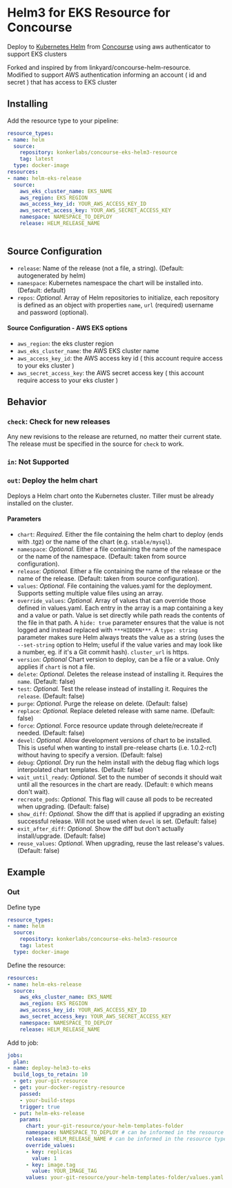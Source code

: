 # Helm3 for EKS Resource for Concourse

Deploy to [Kubernetes Helm](https://github.com/kubernetes/helm) from [Concourse](https://concourse.ci/) using aws authenticator to support EKS clusters

Forked and inspired by from linkyard/concourse-helm-resource.  
Modified to support AWS authentication informing an account ( id and secret ) that has access to EKS cluster

## Installing

Add the resource type to your pipeline:

```yaml
resource_types:
- name: helm
  source:
    repository: konkerlabs/concourse-eks-helm3-resource
    tag: latest
  type: docker-image
resources:
- name: helm-eks-release
  source:
    aws_eks_cluster_name: EKS_NAME
    aws_region: EKS REGION
    aws_access_key_id: YOUR_AWS_ACCESS_KEY_ID
    aws_secret_access_key: YOUR_AWS_SECRET_ACCESS_KEY
    namespace: NAMESPACE_TO_DEPLOY
    release: HELM_RELEASE_NAME
  
```

## Source Configuration

* `release`:  Name of the release (not a file, a string). (Default: autogenerated by helm)
* `namespace`:  Kubernetes namespace the chart will be installed into. (Default: default)
* `repos`: *Optional.* Array of Helm repositories to initialize, each repository is defined as an object with properties `name`, `url` (required) username and password (optional).

#### Source Configuration - AWS EKS options
* `aws_region`:  the eks cluster region
* `aws_eks_cluster_name`:  the AWS EKS cluster name
* `aws_access_key_id`:  the AWS access key id ( this account require access to your eks cluster )
* `aws_secret_access_key`:  the AWS secret access key ( this account require access to your eks cluster )


## Behavior

### `check`: Check for new releases

Any new revisions to the release are returned, no matter their current state. The release must be specified in the
source for `check` to work.

### `in`: Not Supported

### `out`: Deploy the helm chart

Deploys a Helm chart onto the Kubernetes cluster. Tiller must be already installed
on the cluster.

#### Parameters

* `chart`: *Required.* Either the file containing the helm chart to deploy (ends with .tgz) or the name of the chart (e.g. `stable/mysql`).
* `namespace`: *Optional.* Either a file containing the name of the namespace or the name of the namespace. (Default: taken from source configuration).
* `release`: *Optional.* Either a file containing the name of the release or the name of the release. (Default: taken from source configuration).
* `values`: *Optional.* File containing the values.yaml for the deployment. Supports setting multiple value files using an array.
* `override_values`: *Optional.* Array of values that can override those defined in values.yaml. Each entry in
  the array is a map containing a key and a value or path. Value is set directly while path reads the contents of
  the file in that path. A `hide: true` parameter ensures that the value is not logged and instead replaced with `***HIDDEN***`.
  A `type: string` parameter makes sure Helm always treats the value as a string (uses the `--set-string` option to Helm; useful if the value varies
  and may look like a number, eg. if it's a Git commit hash).
`cluster_url` is https.
* `version`: *Optional* Chart version to deploy, can be a file or a value. Only applies if `chart` is not a file.
* `delete`: *Optional.* Deletes the release instead of installing it. Requires the `name`. (Default: false)
* `test`: *Optional.* Test the release instead of installing it. Requires the `release`. (Default: false)
* `purge`: *Optional.* Purge the release on delete. (Default: false)
* `replace`: *Optional.* Replace deleted release with same name. (Default: false)
* `force`: *Optional.* Force resource update through delete/recreate if needed. (Default: false)
* `devel`: *Optional.* Allow development versions of chart to be installed. This is useful when wanting to install pre-release
  charts (i.e. 1.0.2-rc1) without having to specify a version. (Default: false)
* `debug`: *Optional.* Dry run the helm install with the debug flag which logs interpolated chart templates. (Default: false)
* `wait_until_ready`: *Optional.* Set to the number of seconds it should wait until all the resources in
    the chart are ready. (Default: `0` which means don't wait).
* `recreate_pods`: *Optional.* This flag will cause all pods to be recreated when upgrading. (Default: false)
* `show_diff`: *Optional.* Show the diff that is applied if upgrading an existing successful release. Will not be used when `devel` is set. (Default: false)
* `exit_after_diff`: *Optional.* Show the diff but don't actually install/upgrade. (Default: false)
* `reuse_values`: *Optional.* When upgrading, reuse the last release's values. (Default: false)

## Example

### Out

Define type
```yaml
resource_types:
- name: helm
  source:
    repository: konkerlabs/concourse-eks-helm3-resource
    tag: latest
  type: docker-image
```

Define the resource:

```yaml
resources:
- name: helm-eks-release
  source:
    aws_eks_cluster_name: EKS_NAME
    aws_region: EKS REGION
    aws_access_key_id: YOUR_AWS_ACCESS_KEY_ID
    aws_secret_access_key: YOUR_AWS_SECRET_ACCESS_KEY
    namespace: NAMESPACE_TO_DEPLOY
    release: HELM_RELEASE_NAME
```

Add to job:

```yaml
jobs:
  plan:
- name: deploy-helm3-to-eks
  build_logs_to_retain: 10
  - get: your-git-resource
  - get: your-docker-registry-resource
    passed:
    - your-build-steps
    trigger: true
  - put: helm-eks-release
    params:
      chart: your-git-resource/your-helm-templates-folder
      namespace: NAMESPACE_TO_DEPLOY # can be informed in the resource type via source or there via params
      release: HELM_RELEASE_NAME # can be informed in the resource type via source or there via params
      override_values:
      - key: replicas
        value: 1
      - key: image.tag
        value: YOUR_IMAGE_TAG
      values: your-git-resource/your-helm-templates-folder/values.yaml
```
